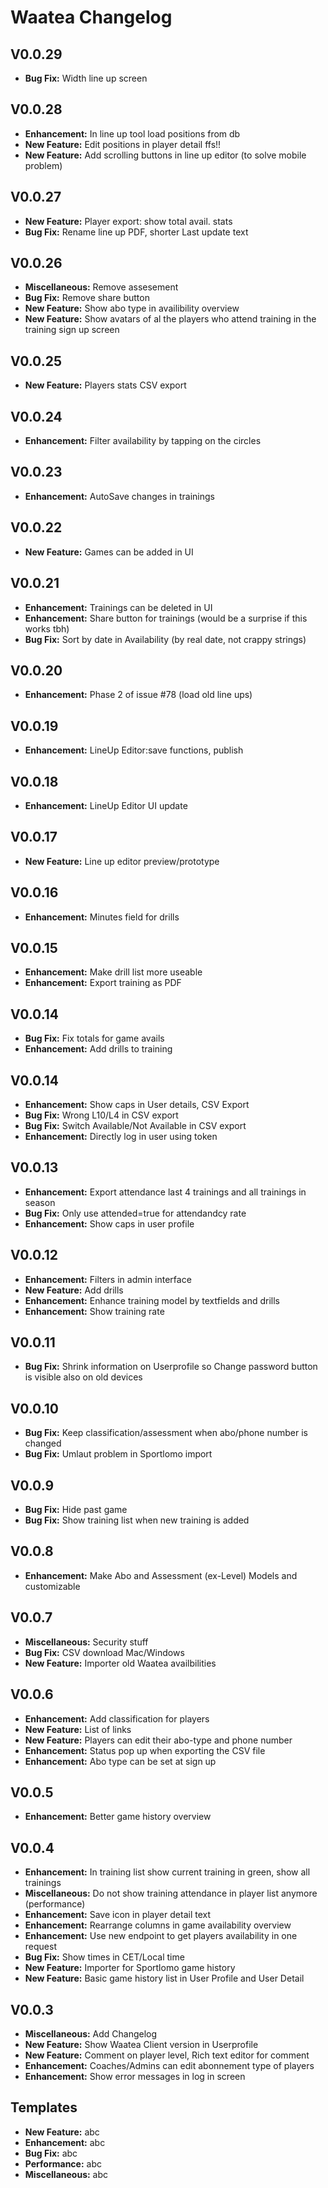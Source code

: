 # Waatea Changelog


## V0.0.29
- **Bug Fix:** Width line up screen

## V0.0.28
- **Enhancement:** In line up tool load positions from db
- **New Feature:** Edit positions in player detail ffs!!
- **New Feature:** Add scrolling buttons in line up editor (to solve mobile problem)

## V0.0.27
- **New Feature:** Player export: show total avail. stats
- **Bug Fix:** Rename line up PDF, shorter Last update text

## V0.0.26
- **Miscellaneous:** Remove assesement
- **Bug Fix:** Remove share button
- **New Feature:** Show abo type in availibility overview
- **New Feature:** Show avatars of al the players who attend training in the training sign up screen


## V0.0.25
- **New Feature:** Players stats CSV export

## V0.0.24
- **Enhancement:** Filter availability by tapping on the circles

## V0.0.23
- **Enhancement:** AutoSave changes in trainings

## V0.0.22
- **New Feature:** Games can be added in UI

## V0.0.21
- **Enhancement:** Trainings can be deleted in UI
- **Enhancement:** Share button for trainings (would be a surprise if this works tbh)
- **Bug Fix:** Sort by date in Availability (by real date, not crappy strings)

## V0.0.20
- **Enhancement:** Phase 2 of issue #78 (load old line ups)

## V0.0.19
- **Enhancement:** LineUp Editor:save functions, publish

## V0.0.18
- **Enhancement:** LineUp Editor UI update

## V0.0.17
- **New Feature:** Line up editor preview/prototype

## V0.0.16
- **Enhancement:** Minutes field for drills

## V0.0.15
- **Enhancement:** Make drill list more useable
- **Enhancement:** Export training as PDF


## V0.0.14
- **Bug Fix:** Fix totals for game avails
- **Enhancement:** Add drills to training


## V0.0.14
- **Enhancement:** Show caps in User details, CSV Export
- **Bug Fix:** Wrong L10/L4 in CSV export
- **Bug Fix:** Switch Available/Not Available in CSV export
- **Enhancement:** Directly log in user using token

## V0.0.13
- **Enhancement:** Export attendance last 4 trainings and all trainings in season
- **Bug Fix:** Only use attended=true for attendandcy rate
- **Enhancement:** Show caps in user profile

## V0.0.12
- **Enhancement:** Filters in admin interface
- **New Feature:** Add drills
- **Enhancement:** Enhance training model by textfields and drills
- **Enhancement:** Show training rate

## V0.0.11
- **Bug Fix:** Shrink information on Userprofile so Change password button is visible also on old devices

## V0.0.10
- **Bug Fix:** Keep classification/assessment when abo/phone number is changed
- **Bug Fix:** Umlaut problem in Sportlomo import

## V0.0.9
- **Bug Fix:** Hide past game
- **Bug Fix:** Show training list when new training is added

## V0.0.8
- **Enhancement:** Make Abo and Assessment (ex-Level) Models and customizable


## V0.0.7
- **Miscellaneous:** Security stuff
- **Bug Fix:** CSV download Mac/Windows
- **New Feature:** Importer old Waatea availbilities


## V0.0.6
- **Enhancement:** Add classification for players
- **New Feature:** List of links
- **New Feature:** Players can edit their abo-type and phone number
- **Enhancement:** Status pop up when exporting the CSV file
- **Enhancement:** Abo type can be set at sign up

## V0.0.5
- **Enhancement:** Better game history overview

## V0.0.4
- **Enhancement:** In training list show current training in green, show all trainings
- **Miscellaneous:** Do not show training attendance in player list anymore (performance)
- **Enhancement:** Save icon in player detail text
- **Enhancement:** Rearrange columns in game availability overview 
- **Enhancement:** Use new endpoint to get players availability in one request
- **Bug Fix:** Show times in CET/Local time
- **New Feature:** Importer for Sportlomo game history
- **New Feature:** Basic game history list in User Profile and User Detail

## V0.0.3
- **Miscellaneous:** Add Changelog
- **New Feature:** Show Waatea Client version in Userprofile
- **New Feature:** Comment on player level, Rich text editor for comment
- **Enhancement:** Coaches/Admins can edit abonnement type of players
- **Enhancement:** Show error messages in log in screen

## Templates
- **New Feature:** abc
- **Enhancement:** abc
- **Bug Fix:** abc
- **Performance:** abc
- **Miscellaneous:** abc

